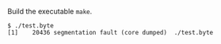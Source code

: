 
Build the executable `make`.

```
$ ./test.byte
[1]    20436 segmentation fault (core dumped)  ./test.byte
```
